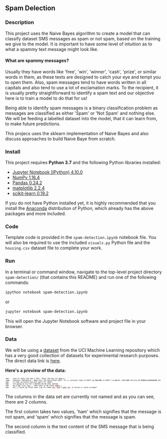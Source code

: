 ## Spam Delection

### Description

This project uses the Naive Bayes algorithm to create a model that can classify dataset SMS messages as spam or not spam, based on the training we give to the model. It is important to have some level of intuition as to what a spammy text message might look like.

#### What are spammy messages?
Usually they have words like 'free', 'win', 'winner', 'cash', 'prize', or similar words in them, as these texts are designed to catch your eye and tempt you to open them. Also, spam messages tend to have words written in all capitals and also tend to use a lot of exclamation marks. To the recipient, it is usually pretty straightforward to identify a spam text and our objective here is to train a model to do that for us!

Being able to identify spam messages is a binary classification problem as messages are classified as either 'Spam' or 'Not Spam' and nothing else. We will be feeding a labelled dataset into the model, that it can learn from, to make future predictions.

This projecs uses the sklearn implementation of Naive Bayes and also discuss approaches to build Naive Baye from scratch.


### Install

This project requires **Python 3.7** and the following Python libraries installed:


- [Jupyter Notebook (IPython) 4.10.0](https://ipython.org/)
- [NumPy 1.16.4](http://www.numpy.org/)
- [Pandas 0.24.2](http://pandas.pydata.org/)
- [matplotlib 2.2.4](http://matplotlib.org/)
- [scikit-learn 0.19.2](http://scikit-learn.org/stable/)

If you do not have Python installed yet, it is highly recommended that you install the [Anaconda](http://continuum.io/downloads) distribution of Python, which already has the above packages and more included.

### Code

Template code is provided in the `spam-detection.ipynb` notebook file. You will also be required to use the included `visuals.py` Python file and the `housing.csv` dataset file to complete your work.

### Run

In a terminal or command window, navigate to the top-level project directory `spam-detection/` (that contains this README) and run one of the following commands:

```bash
ipython notebook spam-detection.ipynb
```  
or
```bash
jupyter notebook spam-detection.ipynb
```

This will open the Jupyter Notebook software and project file in your browser.

### Data

We will be using a [dataset](https://archive.ics.uci.edu/ml/datasets/SMS+Spam+Collection) from the UCI Machine Learning repository which has a very good collection of datasets for experimental research purposes. The direct data link is [here](https://archive.ics.uci.edu/ml/machine-learning-databases/00228/).


 **Here's a preview of the data:** 
 
![SMS](images/dqnb.png "SMS")

The columns in the data set are currently not named and as you can see, there are 2 columns. 

The first column takes two values, 'ham' which signifies that the message is not spam, and 'spam' which signifies that the message is spam. 

The second column is the text content of the SMS message that is being classified.
